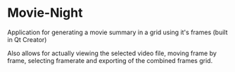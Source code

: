 # Movie-Night
Application for generating a movie summary in a grid using it's frames (built in Qt Creator)

Also allows for actually viewing the selected video file, moving frame by frame, selecting framerate and exporting of the combined 
frames grid.
